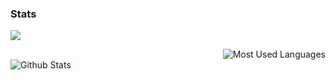 ### Stats
![](https://komarev.com/ghpvc/?username=SirDankenstien&color=blueviolet)

<img style="float: right;" alt="Most Used Languages" src="https://github-readme-stats.vercel.app/api/top-langs/?username=SirDankenstien&layout=compact" /><br>
<img align="Left" alt="Github Stats" src="https://github-readme-stats.vercel.app/api?username=SirDankenstien&show_icons=true" />
